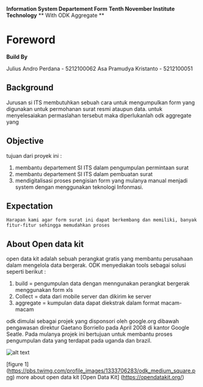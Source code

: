 **Information System Departement Form**
**Tenth November Institute Technology**
**        With ODK Aggregate         **


Foreword
========

**Build By**

Julius Andro Perdana - 5212100062
Asa Pramudya Kristanto - 5212100051

Background
----------
Jurusan si ITS membutuhkan sebuah cara untuk
mengumpulkan form yang digunakan untuk permohanan surat
resmi ataupun data. untuk menyelesaiakan permaslahan tersebut
maka diperlukanlah odk aggregate yang 

Objective
---------
tujuan dari proyek ini :

1. membantu departement SI ITS dalam pengumpulan permintaan surat
2. membantu departement SI ITS dalam pembuatan surat
3. mendigitalisasi proses pengisian form yang mulanya manual
   menjadi system dengan menggunakan teknologi Infonmasi.

Expectation
-----------
	Harapan kami agar form surat ini dapat berkembang dan memiliki, banyak fitur-fitur sehingga memudahkan proses

About Open data kit
-------------------

open data kit adalah sebuah perangkat gratis yang membantu perusahaan
dalam mengelola data bergerak. ODK menyediakan tools sebagai solusi
seperti berikut :

1. build     = pengumpulan data dengan menngunakan perangkat bergerak
		       menggunakan form xls
2. Collect   = data dari mobile server dan dikirim ke server
3. aggregate = kumpulan data dapat diekstrak dalam format macam-macam


odk dimulai sebagai projek yang disponsori oleh google.org dibawah
pengawasan direktur Gaetano Borriello pada April 2008 di kantor Google Seatle. Pada mulanya projek ini bertujuan untuk membantu 
proses pengumpulan data yang terdapat pada uganda dan brazil.

![alt text](https://pbs.twimg.com/profile_images/1333706283/odk_medium_square.png)


[figure 1] (https://pbs.twimg.com/profile_images/1333706283/odk_medium_square.png)
more about open data kit [Open Data Kit] (https://opendatakit.org/)

